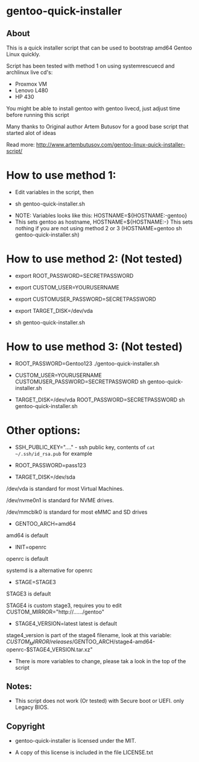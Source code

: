 # gentoo-quick-installer

## About

This is a quick installer script that can be used to bootstrap amd64 Gentoo Linux quickly.

Script has been tested with method 1 on using systemrescuecd and archlinux live cd's:
- Proxmox VM 
- Lenovo L480 
- HP 430

You might be able to install gentoo with gentoo livecd, just adjust time before running this script

Many thanks to Original author Artem Butusov for a good base script that started alot of ideas

Read more: http://www.artembutusov.com/gentoo-linux-quick-installer-script/

# How to use method 1:

- Edit variables in the script, then

- sh gentoo-quick-installer.sh

* NOTE: Variables looks like this: HOSTNAME=${HOSTNAME:-gentoo}
* This sets gentoo as hostname, HOSTNAME=${HOSTNAME:-} This sets nothing if you are not using method 2 or 3 (HOSTNAME=gentoo sh gentoo-quick-installer.sh)


# How to use method 2: (Not tested)
- export ROOT_PASSWORD=SECRETPASSWORD

- export CUSTOM_USER=YOURUSERNAME

- export CUSTOMUSER_PASSWORD=SECRETPASSWORD

- export TARGET_DISK=/dev/vda

- sh gentoo-quick-installer.sh

# How to use method 3: (Not tested)

- ROOT_PASSWORD=Gentoo123 ./gentoo-quick-installer.sh

- CUSTOM_USER=YOURUSERNAME CUSTOMUSER_PASSWORD=SECRETPASSWORD sh gentoo-quick-installer.sh

- TARGET_DISK=/dev/vda ROOT_PASSWORD=SECRETPASSWORD sh gentoo-quick-installer.sh

# Other options:
- SSH_PUBLIC_KEY="...." - ssh public key, contents of `cat ~/.ssh/id_rsa.pub` for example

- ROOT_PASSWORD=pass123

- TARGET_DISK=/dev/sda

/dev/vda is standard for most Virtual Machines.

/dev/nvme0n1 is standard for NVME drives.

/dev/mmcblk0 is standard for most eMMC and SD drives

- GENTOO_ARCH=amd64

amd64 is default

- INIT=openrc

openrc is default

systemd is a alternative for openrc

- STAGE=STAGE3

STAGE3 is default

STAGE4 is custom stage3, requires you to edit CUSTOM_MIRROR="http://....../gentoo"


- STAGE4_VERSION=latest
latest is default

stage4_version is part of the stage4 filename, look at this variable: $CUSTOM_MIRROR/releases/$GENTOO_ARCH/stage4-amd64-openrc-$STAGE4_VERSION.tar.xz"

- There is more variables to change, please tak a look in the top of the script

## Notes:

- This script does not work (Or tested) with Secure boot or UEFI. only Legacy BIOS.

## Copyright

- gentoo-quick-installer is licensed under the MIT.

- A copy of this license is included in the file LICENSE.txt
